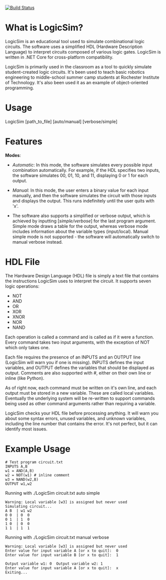 [![Build Status](https://austincepalia.visualstudio.com/LogicSim/_apis/build/status/LogicSim-.NET%20Desktop-CI?branchName=master)](https://austincepalia.visualstudio.com/LogicSim/_build/latest?definitionId=1&branchName=master)


# What is LogicSim?

LogicSim is an educational tool used to simulate combinational logic circuits. The software uses a simplified HDL (Hardware Description Language) to interpret circuits composed of various logic gates. LogicSim is written in .NET Core for cross-platform compatibility.

LogicSim is primarily used in the classroom as a tool to quickly simulate student-created logic circuits. It's been used to teach basic robotics engineering to middle-school summer camp students at Rochester Institute of Technology. It's also been used it as an example of object-oriented programming.


# Usage
LogicSim [path_to_file] [auto/manual] [verbose/simple]

# Features

**Modes**:
- *Automatic*: In this mode, the software simulates every possible input combination automatically. For example, if the HDL specifies two inputs, the software simulates 00, 01, 10, and 11, displaying 0 or 1 for each output. 

- *Manual*: In this mode, the user enters a binary value for each input manually, and then the software simulates the circuit with those inputs and displays the output. This runs indefinitely until the user quits with 'x'.

- The software also supports a simplified or verbose output, which is achieved by inputting [*simple/verbose*] for the last program argument. Simple mode draws a table for the output, whereas verbose mode includes information about the variable types (input/local). Manual simple mode is not supported - the software will automatically switch to manual verbose instead.

# HDL File
The Hardware Design Language (HDL) file is simply a text file that contains the instructions LogicSim uses to interpret the circuit. It supports seven logic operations:

- NOT
- AND
- OR
- XOR
- XNOR
- NOR
- NAND

Each operation is called a command and is called as if it were a function. Every command takes two input arguments, with the exception of NOT which only takes one. 

Each file requires the presence of an INPUTS and an OUTPUT line (LogicSim will warn you if one is missing). INPUTS defines the input variables, and OUTPUT defines the variables that should be displayed as output. Comments are also supported with #, either on their own line or inline (like Python).

As of right now, each command must be written on it's own line, and each output must be stored in a new variable. These are called local variables. Eventually the underlying system will be re-written to support commands being used as other command arguments rather than requiring a variable.

LogicSim checks your HDL file before processing anything. It will warn you about some syntax errors, unused variables, and unknown variables, including the line number that contains the error. It's not perfect, but it can identify most issues.

# Example Usage

    # Test program circuit.txt
    INPUTS A,B  
    w1 = AND(A,B)  
    w2 = NOT(w1) # inline comment
    w3 = NAND(w2,B)
    OUTPUT w1,w2

Running with ./LogicSim circuit.txt auto simple

    Warning: Local variable [w3] is assigned but never used
    Simulating circuit...
    A B  | w1 w2 
    0 0  | 0  0   
    0 1  | 1  0   
    1 0  | 0  0   
    1 1  | 1  1   

Running with ./LogicSim circuit.txt manual verbose

    Warning: Local variable [w3] is assigned but never used
    Enter value for input variable A [or x to quit]:  0
    Enter value for input variable B [or x to quit]:  1
    
    Output variable w1: 0  Output variable w2: 1  
    Enter value for input variable A [or x to quit]:  x
    Exiting...


 
  

